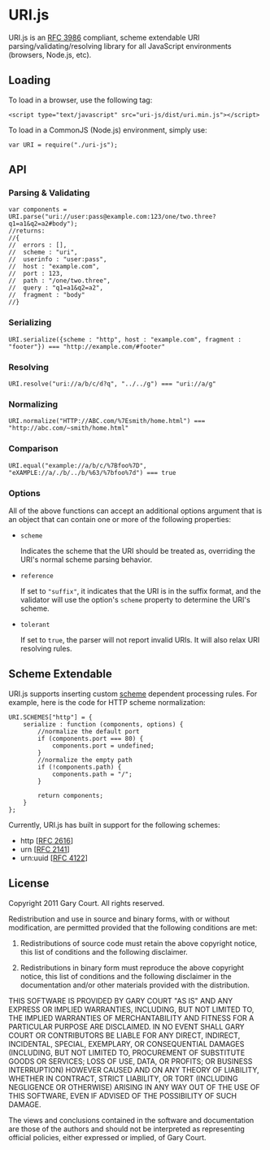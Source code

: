 # URI.js

URI.js is an [RFC 3986](http://www.ietf.org/rfc/rfc3986.txt) compliant, scheme extendable URI parsing/validating/resolving library for all JavaScript environments (browsers, Node.js, etc).

## Loading

To load in a browser, use the following tag:

	<script type="text/javascript" src="uri-js/dist/uri.min.js"></script>
	
To load in a CommonJS (Node.js) environment, simply use:

	var URI = require("./uri-js");

## API

### Parsing & Validating

	var components = URI.parse("uri://user:pass@example.com:123/one/two.three?q1=a1&q2=a2#body");
	//returns:
	//{
	//  errors : [],
	//  scheme : "uri",
	//  userinfo : "user:pass",
	//  host : "example.com",
	//  port : 123,
	//  path : "/one/two.three",
	//  query : "q1=a1&q2=a2",
	//  fragment : "body"
	//}

### Serializing

	URI.serialize({scheme : "http", host : "example.com", fragment : "footer"}) === "http://example.com/#footer"

### Resolving

	URI.resolve("uri://a/b/c/d?q", "../../g") === "uri://a/g"

### Normalizing

	URI.normalize("HTTP://ABC.com/%7Esmith/home.html") === "http://abc.com/~smith/home.html"

### Comparison

	URI.equal("example://a/b/c/%7Bfoo%7D", "eXAMPLE://a/./b/../b/%63/%7bfoo%7d") === true

### Options

All of the above functions can accept an additional options argument that is an object that can contain one or more of the following properties:

*	`scheme`
	
	Indicates the scheme that the URI should be treated as, overriding the URI's normal scheme parsing behavior.

*	`reference`
	
	If set to `"suffix"`, it indicates that the URI is in the suffix format, and the validator will use the option's `scheme` property to determine the URI's scheme.
	
*	`tolerant`
	
	If set to `true`, the parser will not report invalid URIs. It will also relax URI resolving rules.

## Scheme Extendable

URI.js supports inserting custom [scheme](http://en.wikipedia.org/wiki/URI_scheme) dependent processing rules. For example, here is the code for HTTP scheme normalization:

	URI.SCHEMES["http"] = {
		serialize : function (components, options) {
			//normalize the default port
			if (components.port === 80) {
				components.port = undefined;
			}
			//normalize the empty path
			if (!components.path) {
				components.path = "/";
			}
			
			return components;
		}
	};

Currently, URI.js has built in support for the following schemes:

*	http \[[RFC 2616](http://www.ietf.org/rfc/rfc2616.txt)\]
*	urn \[[RFC 2141](http://www.ietf.org/rfc/rfc2141.txt)\]
*	urn:uuid \[[RFC 4122](http://www.ietf.org/rfc/rfc4122.txt)\]

## License

Copyright 2011 Gary Court. All rights reserved.

Redistribution and use in source and binary forms, with or without modification, are permitted provided that the following conditions are met:

1.	Redistributions of source code must retain the above copyright notice, this list of conditions and the following disclaimer.

2.	Redistributions in binary form must reproduce the above copyright notice, this list of conditions and the following disclaimer in the documentation and/or other materials provided with the distribution.

THIS SOFTWARE IS PROVIDED BY GARY COURT "AS IS" AND ANY EXPRESS OR IMPLIED WARRANTIES, INCLUDING, BUT NOT LIMITED TO, THE IMPLIED WARRANTIES OF MERCHANTABILITY AND FITNESS FOR A PARTICULAR PURPOSE ARE DISCLAIMED. IN NO EVENT SHALL GARY COURT OR CONTRIBUTORS BE LIABLE FOR ANY DIRECT, INDIRECT, INCIDENTAL, SPECIAL, EXEMPLARY, OR CONSEQUENTIAL DAMAGES (INCLUDING, BUT NOT LIMITED TO, PROCUREMENT OF SUBSTITUTE GOODS OR SERVICES; LOSS OF USE, DATA, OR PROFITS; OR BUSINESS INTERRUPTION) HOWEVER CAUSED AND ON ANY THEORY OF LIABILITY, WHETHER IN CONTRACT, STRICT LIABILITY, OR TORT (INCLUDING NEGLIGENCE OR OTHERWISE) ARISING IN ANY WAY OUT OF THE USE OF THIS SOFTWARE, EVEN IF ADVISED OF THE POSSIBILITY OF SUCH DAMAGE.

The views and conclusions contained in the software and documentation are those of the authors and should not be interpreted as representing official policies, either expressed or implied, of Gary Court.